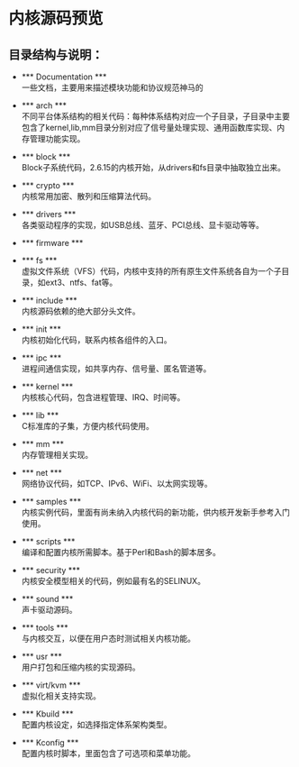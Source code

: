 # 内核源码预览
## 目录结构与说明：
- *** Documentation ***   
  一些文档，主要用来描述模块功能和协议规范神马的
- *** arch ***   
  不同平台体系结构的相关代码：每种体系结构对应一个子目录，子目录中主要包含了kernel,lib,mm目录分别对应了信号量处理实现、通用函数库实现、内存管理功能实现。  
- *** block ***   
  Block子系统代码，2.6.15的内核开始，从drivers和fs目录中抽取独立出来。
- *** crypto ***   
  内核常用加密、散列和压缩算法代码。
- *** drivers ***   
  各类驱动程序的实现，如USB总线、蓝牙、PCI总线、显卡驱动等等。
- *** firmware ***   
  
- *** fs ***   
  虚拟文件系统（VFS）代码，内核中支持的所有原生文件系统各自为一个子目录，如ext3、ntfs、fat等。
- *** include ***   
  内核源码依赖的绝大部分头文件。
- *** init ***   
  内核初始化代码，联系内核各组件的入口。
- *** ipc ***   
  进程间通信实现，如共享内存、信号量、匿名管道等。
- *** kernel ***   
  内核核心代码，包含进程管理、IRQ、时间等。
- *** lib ***   
  C标准库的子集，方便内核代码使用。
- *** mm ***   
  内存管理相关实现。
- *** net ***   
  网络协议代码，如TCP、IPv6、WiFi、以太网实现等。
- *** samples ***   
  内核实例代码，里面有尚未纳入内核代码的新功能，供内核开发新手参考入门使用。
- *** scripts ***   
  编译和配置内核所需脚本。基于Perl和Bash的脚本居多。
- *** security ***   
  内核安全模型相关的代码，例如最有名的SELINUX。
- *** sound ***   
  声卡驱动源码。
- *** tools ***   
  与内核交互，以便在用户态时测试相关内核功能。
- *** usr ***   
  用户打包和压缩内核的实现源码。
- *** virt/kvm ***   
  虚拟化相关支持实现。
- *** Kbuild ***   
  配置内核设定，如选择指定体系架构类型。
- *** Kconfig ***   
  配置内核时脚本，里面包含了可选项和菜单功能。


